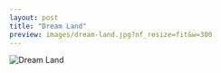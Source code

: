 ```yaml
---
layout: post
title: "Dream Land"
preview: images/dream-land.jpg?nf_resize=fit&w=300
---
```


![Dream Land](/images/dream-land.jpg?nf_resize=fit&w=900)
